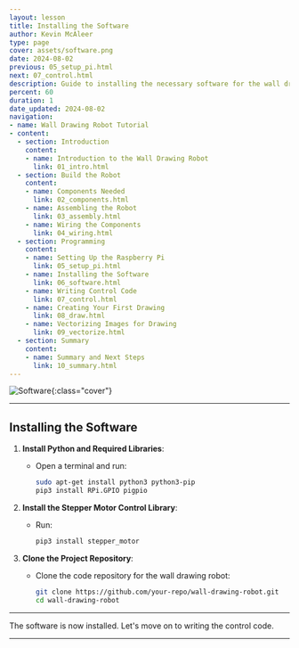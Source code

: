 ```yaml
---
layout: lesson
title: Installing the Software
author: Kevin McAleer
type: page
cover: assets/software.png
date: 2024-08-02
previous: 05_setup_pi.html
next: 07_control.html
description: Guide to installing the necessary software for the wall drawing robot.
percent: 60
duration: 1
date_updated: 2024-08-02
navigation:
- name: Wall Drawing Robot Tutorial
- content:
  - section: Introduction
    content:
    - name: Introduction to the Wall Drawing Robot
      link: 01_intro.html
  - section: Build the Robot
    content:
    - name: Components Needed
      link: 02_components.html
    - name: Assembling the Robot
      link: 03_assembly.html
    - name: Wiring the Components
      link: 04_wiring.html
  - section: Programming
    content:
    - name: Setting Up the Raspberry Pi
      link: 05_setup_pi.html
    - name: Installing the Software
      link: 06_software.html
    - name: Writing Control Code
      link: 07_control.html
    - name: Creating Your First Drawing
      link: 08_draw.html
    - name: Vectorizing Images for Drawing
      link: 09_vectorize.html
  - section: Summary
    content:
    - name: Summary and Next Steps
      link: 10_summary.html
---
```



![Software](assets/software.png){:class="cover"}

---

## Installing the Software

1. **Install Python and Required Libraries**:
   - Open a terminal and run:
     ```sh
     sudo apt-get install python3 python3-pip
     pip3 install RPi.GPIO pigpio
     ```

2. **Install the Stepper Motor Control Library**:
   - Run:
     ```sh
     pip3 install stepper_motor
     ```

3. **Clone the Project Repository**:
   - Clone the code repository for the wall drawing robot:
     ```sh
     git clone https://github.com/your-repo/wall-drawing-robot.git
     cd wall-drawing-robot
     ```

---

The software is now installed. Let's move on to writing the control code.

---
